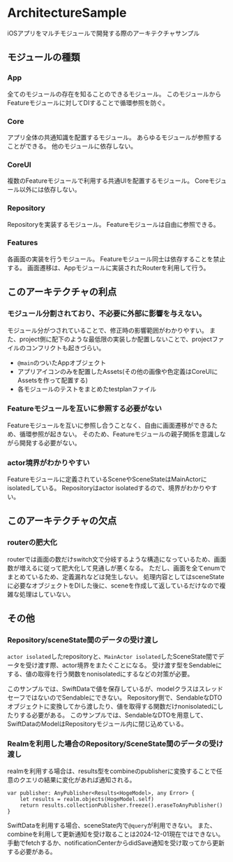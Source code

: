 # ArchitectureSample
iOSアプリをマルチモジュールで開発する際のアーキテクチャサンプル

## モジュールの種類
### App
全てのモジュールの存在を知ることのできるモジュール。
このモジュールからFeatureモジュールに対してDIすることで循環参照を防ぐ。

### Core
アプリ全体の共通知識を配置するモジュール。
あらゆるモジュールが参照することができる。
他のモジュールに依存しない。

### CoreUI
複数のFeatureモジュールで利用する共通UIを配置するモジュール。
Coreモジュール以外には依存しない。

### Repository
Repositoryを実装するモジュール。
Featureモジュールは自由に参照できる。

### Features
各画面の実装を行うモジュール。
Featureモジュール同士は依存することを禁止する。
画面遷移は、Appモジュールに実装されたRouterを利用して行う。

## このアーキテクチャの利点
### モジュール分割されており、不必要に外部に影響を与えない。
モジュール分がつされていることで、修正時の影響範囲がわかりやすい。
また、project側に配下のような最低限の実装しか配置しないことで、projectファイルのコンフリクトも起きづらい。
- `@main`のついたAppオブジェクト
- アプリアイコンのみを配置したAssets(その他の画像や色定義はCoreUIにAssetsを作って配置する)
- 各モジュールのテストをまとめたtestplanファイル

### Featureモジュールを互いに参照する必要がない
Featureモジュールを互いに参照し合うことなく、自由に画面遷移ができるため、循環参照が起きない。
そのため、Featureモジュールの親子関係を意識しながら開発する必要がない。

### actor境界がわかりやすい
Featureモジュールに定義されているSceneやSceneStateはMainActorにisolatedしている。
Repositoryはactor isolatedするので、境界がわかりやすい。

## このアーキテクチャの欠点
### routerの肥大化
routerでは画面の数だけswitch文で分岐するような構造になっているため、画面数が増えるに従って肥大化して見通しが悪くなる。
ただし、画面を全てenumでまとめているため、定義漏れなどは発生しない。
処理内容としてはsceneStateに必要なオブジェクトをDIした後に、sceneを作成して返しているだけなので複雑な処理はしていない。

## その他
### Repository/sceneState間のデータの受け渡し
`actor isolated`したrepositoryと、`MainActor isolated`したSceneState間でデータを受け渡す際、actor境界をまたぐことになる。
受け渡す型をSendableにする、値の取得を行う関数をnonisolatedにするなどの対策が必要。

このサンプルでは、SwiftDataで値を保存しているが、modelクラスはスレッドセーフではないのでSendableにできない。
Repository側で、SendableなDTOオブジェクトに変換してから渡したり、値を取得する関数だけnonisolatedにしたりする必要がある。
このサンプルでは、SendableなDTOを用意して、SwiftDataのModelはRepositoryモジュール内に閉じ込めている。

### Realmを利用した場合のRepository/SceneState間のデータの受け渡し
realmを利用する場合は、results型をcombineのpublisherに変換することで任意のクエリの結果に変化があれば通知される。
```
var publisher: AnyPublisher<Results<HogeModel>, any Error> {
    let results = realm.objects(HogeModel.self)
    return results.collectionPublisher.freeze().eraseToAnyPublisher()
}
```

SwiftDataを利用する場合、sceneState内で`@query`が利用できない。
また、combineを利用して更新通知を受け取ることは2024-12-01現在ではできない。
手動でfetchするか、notificationCenterからdidSave通知を受け取ってから更新する必要がある。
